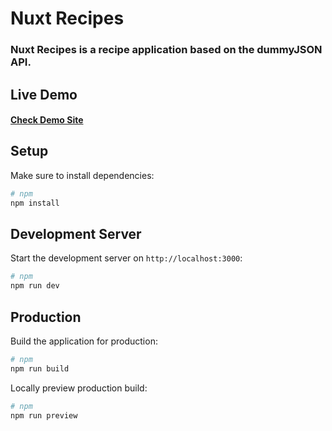 # Nuxt Recipes

###  Nuxt Recipes is a recipe application based on the dummyJSON API.

## Live Demo
#### [Check Demo Site](https://nuxt-recipes-app.vercel.app)

## Setup

Make sure to install dependencies:

```bash
# npm
npm install
```

## Development Server

Start the development server on `http://localhost:3000`:

```bash
# npm
npm run dev
```

## Production

Build the application for production:

```bash
# npm
npm run build
```

Locally preview production build:

```bash
# npm
npm run preview
```

